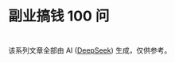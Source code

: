 # 副业搞钱 100 问

<div class="tip custom-block" style="padding-top: 8px">

该系列文章全部由 AI ([DeepSeek](http://chat.deepseek.com/)) 生成，仅供参考。

</div>
